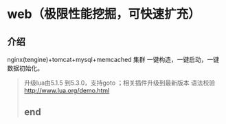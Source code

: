 web（极限性能挖掘，可快速扩充）
====================

介绍
---------------------
nginx(tengine)+tomcat+mysql+memcached 集群
一键构造，一键启动，一键数据初始化。

>   升级lua由5.1.5 到5.3.0，支持goto ；相关插件升级到最新版本
>   语法校验 http://www.lua.org/demo.html
>   
>
> ## end